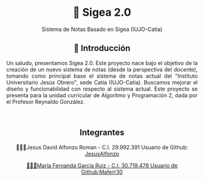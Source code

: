 <div align="center" dir="auto">
<h1>🏫  Sigea 2.0</h1>
<p>Sistema de Notas Basado en Sigea (IUJO-Catia)</p>

<h2>🔎  Introducción</h2>
<p style="text-align: justify;">Un saludo, presentamos Sigea 2.0. Este proyecto nace bajo el objetivo de la creación de un nuevo sistema de notas (desde la perspectiva del docente), tomando como principal base el sistema de notas actual del "Instituto Universitario Jesús Obrero", sede Catía (IUJO-Catía). Buscamos mejorar el diseño y funcionabilidad con respecto al sistema actual. Este proyecto se presenta para la unidad curricular de Algoritmo y Programación 2, dada por el Profesor Reynaldo González.</p>

<br>

<h2>Integrantes</h2>
👨🏻‍💻Jesus David Alfonzo Roman - C.I. 29.992.391 Usuario de Github: <a href="https://github.com/JesusAlfonzo" rel="nofollow">JesusAlfonzo

<br>

👩🏻‍💻María Fernanda García Ruiz - C.I. 30.719.478 Usuario de Github:<a href="https://github.com/Maferr30" rel ="nofollow">Maferr30
